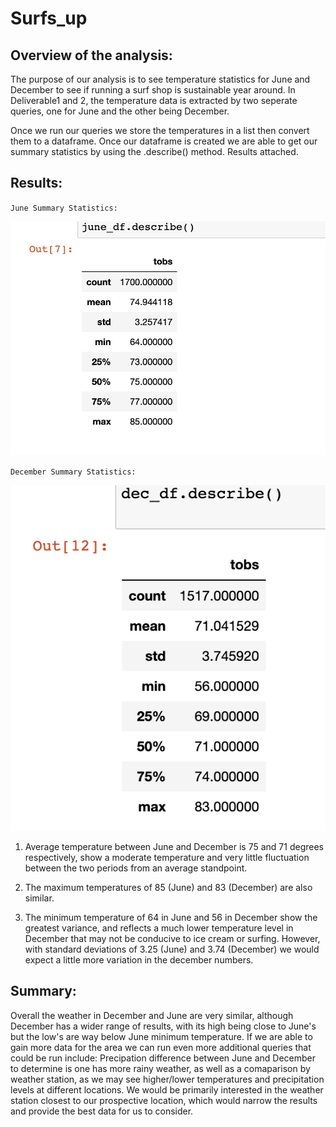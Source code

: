 # Surfs_up

## Overview of the analysis:

The purpose of our analysis is to see temperature statistics for June and December to see if running a surf shop is sustainable year around. 
In Deliverable1 and 2, the temperature data is extracted by two seperate queries, one for June and the other being December.

Once we run our queries we store the temperatures in a list then convert them to a dataframe. Once our dataframe is created we are able to get our summary statistics by using the .describe() method. Results attached.


## Results:

`June Summary Statistics:`

![June_temp_summary.png](https://github.com/klkanchi/surfs_up/blob/main/output/June_temp_summary.png)

`December Summary Statistics:`

![Dec_temp_summary.png](https://github.com/klkanchi/surfs_up/blob/main/output/Dec_temp_summary.png)


1. Average temperature between June and December is 75 and 71 degrees respectively, show a moderate temperature and very little fluctuation between the two periods from an average standpoint.

2. The maximum temperatures of 85 (June) and 83 (December) are also similar.

3. The minimum temperature of 64 in June  and  56 in December show the greatest variance, and reflects a much lower temperature level in December that may not be conducive to ice cream or surfing. However, with standard deviations of 3.25 (June) and 3.74 (December) we would expect a little more variation in the december numbers.


## Summary:

  Overall the weather in December and June are very similar, although December has a wider range of results, with its high being close to June's but the low's  are way below June minimum temperature. If we are able to gain more data for the area we can run even more additional queries that could be run include: Precipation difference between June and December to determine is one has more rainy weather, as well as a comaparison by weather station, as we may see higher/lower temperatures and precipitation levels at different locations. We would be primarily interested in the weather station closest to our prospective location, which would narrow the results and provide the best data for us to consider.
